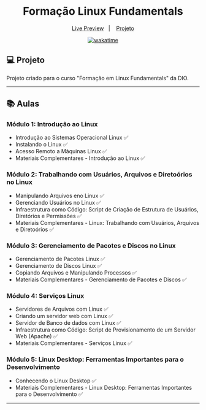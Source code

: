 <h1 align="center">
  Formação Linux Fundamentals
</h1>

<p align="center">
  <a href="">Live Preview</a>&nbsp;&nbsp;&nbsp;|&nbsp;&nbsp;&nbsp;
  <a href="#-projeto">Projeto</a>
</p>

<p align="center">
<a href="https://wakatime.com/badge/user/68660678-6b86-4b78-98df-f5f41a37e1bc/project/766759bd-8578-4e74-a8dd-0cf4500b629c"><img src="https://wakatime.com/badge/user/68660678-6b86-4b78-98df-f5f41a37e1bc/project/766759bd-8578-4e74-a8dd-0cf4500b629c.svg" alt="wakatime"></a>
</p>

## 💻 Projeto

Projeto criado para o curso "Formação em Linux Fundamentals" da DIO.

---

## 📚 Aulas

### Módulo 1: Introdução ao Linux

- Introdução ao Sistemas Operacional Linux ✅
- Instalando o Linux ✅
- Acesso Remoto a Máquinas Linux ✅
- Materiais Complementares - Introdução ao Linux ✅

### Módulo 2: Trabalhando com Usuários, Arquivos e Diretoórios no Linux

- Manipulando Arquivos eno Linux ✅
- Gerenciando Usuários no Linux ✅
- Infraestrutura como Código: Script de Criação de Estrutura de Usuários, Diretórios e Permissões ✅
- Materiais Complementares - Linux: Trabalhando com Usuários, Arquivos e Diretoórios ✅

### Módulo 3: Gerenciamento de Pacotes e Discos no Linux

- Gerenciamento de Pacotes Linux ✅
- Gerenciamento de Discos Linux ✅
- Copiando Arquivos e Manipulando Processos ✅
- Materiais Complementares - Gerenciamento de Pacotes e Discos ✅

### Módulo 4: Serviços Linux

- Servidores de Arquivos com Linux ✅
- Criando um servidor web com Linux ✅
- Servidor de Banco de dados com Linux ✅
- Infraestrutura como Código: Script de Provisionamento de um Servidor Web (Apache) ✅
- Materiais Complementares - Serviços Linux ✅

### Módulo 5: Linux Desktop: Ferramentas Importantes para o Desenvolvimento

- Conhecendo o Linux Desktop ✅
- Materiais Complementares - Linux Desktop: Ferramentas Importantes para o Desenvolvimento ✅

---
